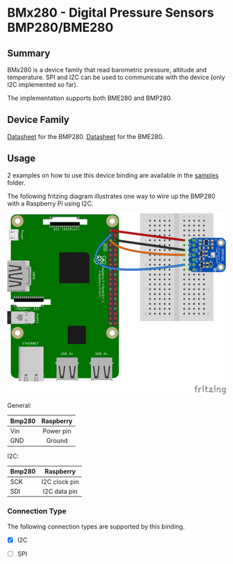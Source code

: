 # BMx280 - Digital Pressure Sensors BMP280/BME280

## Summary

BMx280 is a device family that read barometric pressure, altitude and temperature. SPI and I2C can be used to communicate with the device (only I2C implemented so far).

The implementation supports both BME280 and BMP280.

## Device Family

[Datasheet](https://cdn-shop.adafruit.com/datasheets/BST-BMP280-DS001-11.pdf) for the BMP280.
[Datasheet](https://ae-bst.resource.bosch.com/media/_tech/media/datasheets/BST-BME280-DS002.pdf) for the BME280.

## Usage

2 examples on how to use this device binding are available in the [samples](samples) folder.

The following fritzing diagram illustrates one way to wire up the BMP280 with a Raspberry Pi using I2C.

![Raspberry Pi Breadboard diagram](samples/rpi-bmp280_i2c.png)

General:

| Bmp280 | Raspberry |
|--------|:---------:|
|Vin| Power pin|
|GND| Ground|

I2C:

| Bmp280 | Raspberry |
|--------|:---------:|
|SCK| I2C clock pin|
|SDI| I2C data pin|

### Connection Type

The following connection types are supported by this binding.

- [X] I2C
- [ ] SPI

